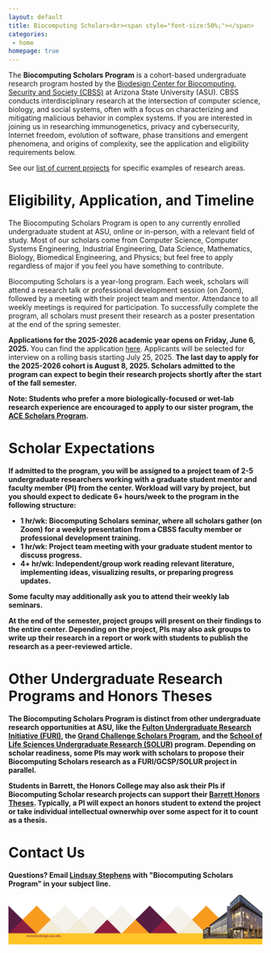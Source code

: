 ```yaml
---
layout: default
title: Biocomputing Scholars<br><span style="font-size:50%;"></span>
categories:
 - home
homepage: true
---
```


The <strong>Biocomputing Scholars Program</strong> is a cohort-based undergraduate research program hosted by the [Biodesign Center for Biocomputing, Security and Society (CBSS)](https://biodesign.asu.edu/biocomputing-security-and-society/
) at Arizona State University (ASU).
CBSS conducts interdisciplinary research at the intersection of computer science, biology, and social systems, often with a focus on characterizing and mitigating malicious behavior in complex systems.
If you are interested in joining us in researching immunogenetics, privacy and cybersecurity, Internet freedom, evolution of software, phase transitions and emergent phenomena, and origins of complexity, see the application and eligibility requirements below.

See our [list of current projects](https://asu-bd-bss.github.io/papers/) for specific examples of research areas.

# Eligibility, Application, and Timeline

The Biocomputing Scholars Program is open to any currently enrolled undergraduate student at ASU, online or in-person, with a relevant field of study.
Most of our scholars come from Computer Science, Computer Systems Engineering, Industrial Engineering, Data Science, Mathematics, Biology, Biomedical Engineering, and Physics; but feel free to apply regardless of major if you feel you have something to contribute.

Biocomputing Scholars is a year-long program. Each week, scholars will attend a research talk or professional development session (on Zoom), followed by a meeting with their project team and mentor. Attendance to all weekly meetings is required for participation. To successfully complete the program, all scholars must present their research as a poster presentation at the end of the spring semester. 

<strong>Applications for the 2025-2026 academic year opens on Friday, June 6, 2025.</strong> You can find the application [here](https://docs.google.com/forms/d/e/1FAIpQLSfqCJG089AXnw6tls7C992ZtVHcLfwTqVIg2Hxsjm7OQ9_9SQ/viewform?usp=dialog). Applicants will be selected for interview on a rolling basis starting July 25, 2025. <strong>The last day to apply for the 2025-2026 cohort is August 8, 2025.<strong> Scholars admitted to the program can expect to begin their research projects shortly after the start of the fall semester. 

Note: Students who prefer a more biologically-focused or wet-lab research experience are encouraged to apply to our sister program, the [ACE Scholars Program](https://www.acescholarsprogram.com/).

# Scholar Expectations

If admitted to the program, you will be assigned to a project team of 2-5 undergraduate researchers working with a graduate student mentor and faculty member (PI) from the center.
Workload will vary by project, but you should expect to dedicate 6+ hours/week to the program in the following structure:
<ul>
    <li>1 hr/wk: Biocomputing Scholars seminar, where all scholars gather (on Zoom) for a weekly presentation from a CBSS faculty member or professional development training.</li>
    <li>1 hr/wk: Project team meeting with your graduate student mentor to discuss progress.</li>
    <li>4+ hr/wk: Independent/group work reading relevant literature, implementing ideas, visualizing results, or preparing progress updates.</li>
    
</ul>
Some faculty may additionally ask you to attend their weekly lab seminars.

At the end of the semester, project groups will present on their findings to the entire center.
Depending on the project, PIs may also ask groups to write up their research in a report or work with students to publish the research as a peer-reviewed article.

# Other Undergraduate Research Programs and Honors Theses

The Biocomputing Scholars Program is distinct from other undergraduate research opportunities at ASU, like the [Fulton Undergraduate Research Initiative (FURI)](https://students.engineering.asu.edu/furi/), the [Grand Challenge Scholars Program](https://gcsp.engineering.asu.edu/), and the [School of Life Sciences Undergraduate Research (SOLUR)](https://sols.asu.edu/research/solur) program.
Depending on scholar readiness, some PIs may work with scholars to propose their Biocomputing Scholars research as a FURI/GCSP/SOLUR project in parallel.

Students in Barrett, the Honors College may also ask their PIs if Biocomputing Scholar research projects can support their [Barrett Honors Theses](https://students.barretthonors.asu.edu/academics/honors-thesis).
Typically, a PI will expect an honors student to extend the project or take individual intellectual ownerwhip over some aspect for it to count as a thesis.

# Contact Us

Questions?
Email [Lindsay Stephens](mailto:Lindsay.Stephens@asu.edu) with "Biocomputing Scholars Program" in your subject line.


<style>
  img {
    max-width: 100%;
    height: auto;
  }
</style>

![bottom](/assets/themes/lab/images/logo/lab-logo-favicon1.png)
